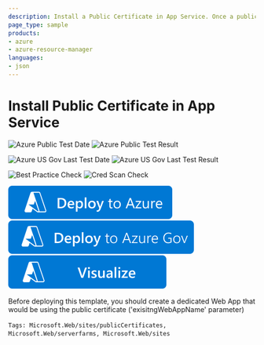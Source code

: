 ```yaml
---
description: Install a Public Certificate in App Service. Once a public certificate is installed by deploying this template, it would be accessible to App Service code for consumption. This is supported only on dedicated App Service Plans. If your App Service is hosted on a public scale unit then you can only install certificates in CurrentUser-Personal certificate store. For App Service Environments, LocalMachine-Personal certificate store is also supported
page_type: sample
products:
- azure
- azure-resource-manager
languages:
- json
---
```

# Install Public Certificate in App Service

![Azure Public Test Date](https://azurequickstartsservice.blob.core.windows.net/badges/quickstarts/microsoft.web/web-app-public-certificate/PublicLastTestDate.svg)
![Azure Public Test Result](https://azurequickstartsservice.blob.core.windows.net/badges/quickstarts/microsoft.web/web-app-public-certificate/PublicDeployment.svg)

![Azure US Gov Last Test Date](https://azurequickstartsservice.blob.core.windows.net/badges/quickstarts/microsoft.web/web-app-public-certificate/FairfaxLastTestDate.svg)
![Azure US Gov Last Test Result](https://azurequickstartsservice.blob.core.windows.net/badges/quickstarts/microsoft.web/web-app-public-certificate/FairfaxDeployment.svg)

![Best Practice Check](https://azurequickstartsservice.blob.core.windows.net/badges/quickstarts/microsoft.web/web-app-public-certificate/BestPracticeResult.svg)
![Cred Scan Check](https://azurequickstartsservice.blob.core.windows.net/badges/quickstarts/microsoft.web/web-app-public-certificate/CredScanResult.svg)

[![Deploy to Azure](https://raw.githubusercontent.com/Azure/azure-quickstart-templates/master/1-CONTRIBUTION-GUIDE/images/deploytoazure.svg?sanitize=true)](https://portal.azure.com/#create/Microsoft.Template/uri/https%3A%2F%2Fraw.githubusercontent.com%2FAzure%2Fazure-quickstart-templates%2Fmaster%2Fquickstarts%2Fmicrosoft.web%2Fweb-app-public-certificate%2Fazuredeploy.json)
[![Deploy To Azure US Gov](https://raw.githubusercontent.com/Azure/azure-quickstart-templates/master/1-CONTRIBUTION-GUIDE/images/deploytoazuregov.svg?sanitize=true)](https://portal.azure.us/#create/Microsoft.Template/uri/https%3A%2F%2Fraw.githubusercontent.com%2FAzure%2Fazure-quickstart-templates%2Fmaster%2Fquickstarts%2Fmicrosoft.web%2Fweb-app-public-certificate%2Fazuredeploy.json)
[![Visualize](https://raw.githubusercontent.com/Azure/azure-quickstart-templates/master/1-CONTRIBUTION-GUIDE/images/visualizebutton.svg?sanitize=true)](http://armviz.io/#/?load=https%3A%2F%2Fraw.githubusercontent.com%2FAzure%2Fazure-quickstart-templates%2Fmaster%2Fquickstarts%2Fmicrosoft.web%2Fweb-app-public-certificate%2Fazuredeploy.json)

Before deploying this template, you should create a dedicated Web App that would be using the public certificate ('exisitngWebAppName' parameter)

`Tags: Microsoft.Web/sites/publicCertificates, Microsoft.Web/serverfarms, Microsoft.Web/sites`
